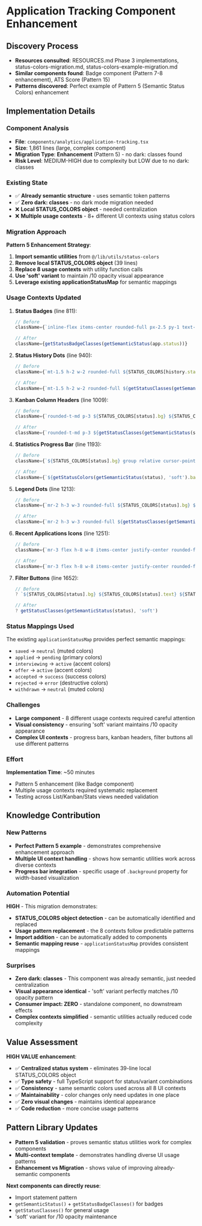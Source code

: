 # Application Tracking Component Enhancement

## Discovery Process
- **Resources consulted**: RESOURCES.md Phase 3 implementations, status-colors-migration.md, status-colors-example-migration.md
- **Similar components found**: Badge component (Pattern 7-8 enhancement), ATS Score (Pattern 15)
- **Patterns discovered**: Perfect example of Pattern 5 (Semantic Status Colors) enhancement

## Implementation Details

### Component Analysis
- **File**: `components/analytics/application-tracking.tsx`
- **Size**: 1,861 lines (large, complex component)
- **Migration Type**: **Enhancement** (Pattern 5) - no dark: classes found
- **Risk Level**: MEDIUM-HIGH due to complexity but LOW due to no dark: classes

### Existing State
- ✅ **Already semantic structure** - uses semantic token patterns
- ✅ **Zero dark: classes** - no dark mode migration needed
- ❌ **Local STATUS_COLORS object** - needed centralization
- ❌ **Multiple usage contexts** - 8+ different UI contexts using status colors

### Migration Approach
**Pattern 5 Enhancement Strategy**:
1. **Import semantic utilities** from `@/lib/utils/status-colors`
2. **Remove local STATUS_COLORS object** (39 lines)
3. **Replace 8 usage contexts** with utility function calls
4. **Use 'soft' variant** to maintain /10 opacity visual appearance
5. **Leverage existing applicationStatusMap** for semantic mappings

### Usage Contexts Updated

1. **Status Badges** (line 811):
   ```typescript
   // Before
   className={`inline-flex items-center rounded-full px-2.5 py-1 text-xs font-medium ${STATUS_COLORS[app.status].bg} ${STATUS_COLORS[app.status].text}`}
   
   // After  
   className={getStatusBadgeClasses(getSemanticStatus(app.status))}
   ```

2. **Status History Dots** (line 940):
   ```typescript
   // Before
   className={`mt-1.5 h-2 w-2 rounded-full ${STATUS_COLORS[history.status].bg} ${STATUS_COLORS[history.status].border}`}
   
   // After
   className={`mt-1.5 h-2 w-2 rounded-full ${getStatusClasses(getSemanticStatus(history.status), 'soft')}`}
   ```

3. **Kanban Column Headers** (line 1009):
   ```typescript
   // Before
   className={`rounded-t-md p-3 ${STATUS_COLORS[status].bg} ${STATUS_COLORS[status].text} flex items-center justify-between font-medium`}
   
   // After
   className={`rounded-t-md p-3 ${getStatusClasses(getSemanticStatus(status), 'soft')} flex items-center justify-between font-medium`}
   ```

4. **Statistics Progress Bar** (line 1193):
   ```typescript
   // Before
   className={`${STATUS_COLORS[status].bg} group relative cursor-pointer`}
   
   // After
   className={`${getStatusColors(getSemanticStatus(status), 'soft').background} group relative cursor-pointer`}
   ```

5. **Legend Dots** (line 1213):
   ```typescript
   // Before
   className={`mr-2 h-3 w-3 rounded-full ${STATUS_COLORS[status].bg} ${STATUS_COLORS[status].border}`}
   
   // After
   className={`mr-2 h-3 w-3 rounded-full ${getStatusClasses(getSemanticStatus(status), 'soft')}`}
   ```

6. **Recent Applications Icons** (line 1251):
   ```typescript
   // Before
   className={`mr-3 flex h-8 w-8 items-center justify-center rounded-full ${STATUS_COLORS[app.status].bg}`}
   
   // After
   className={`mr-3 flex h-8 w-8 items-center justify-center rounded-full ${getStatusColors(getSemanticStatus(app.status), 'soft').background}`}
   ```

7. **Filter Buttons** (line 1652):
   ```typescript
   // Before
   ? `${STATUS_COLORS[status].bg} ${STATUS_COLORS[status].text} ${STATUS_COLORS[status].border}`
   
   // After
   ? getStatusClasses(getSemanticStatus(status), 'soft')
   ```

### Status Mappings Used
The existing `applicationStatusMap` provides perfect semantic mappings:
- `saved` → `neutral` (muted colors)
- `applied` → `pending` (primary colors) 
- `interviewing` → `active` (accent colors)
- `offer` → `active` (accent colors)
- `accepted` → `success` (success colors)
- `rejected` → `error` (destructive colors)
- `withdrawn` → `neutral` (muted colors)

### Challenges
- **Large component** - 8 different usage contexts required careful attention
- **Visual consistency** - ensuring 'soft' variant maintains /10 opacity appearance
- **Complex UI contexts** - progress bars, kanban headers, filter buttons all use different patterns

### Effort
**Implementation Time**: ~50 minutes
- Pattern 5 enhancement (like Badge component)
- Multiple usage contexts required systematic replacement
- Testing across List/Kanban/Stats views needed validation

## Knowledge Contribution

### New Patterns
- **Perfect Pattern 5 example** - demonstrates comprehensive enhancement approach
- **Multiple UI context handling** - shows how semantic utilities work across diverse contexts
- **Progress bar integration** - specific usage of `.background` property for width-based visualization

### Automation Potential
**HIGH** - This migration demonstrates:
- **STATUS_COLORS object detection** - can be automatically identified and replaced
- **Usage pattern replacement** - the 8 contexts follow predictable patterns
- **Import addition** - can be automatically added to components
- **Semantic mapping reuse** - `applicationStatusMap` provides consistent mappings

### Surprises
- **Zero dark: classes** - This component was already semantic, just needed centralization
- **Visual appearance identical** - 'soft' variant perfectly matches /10 opacity pattern
- **Consumer impact: ZERO** - standalone component, no downstream effects
- **Complex contexts simplified** - semantic utilities actually reduced code complexity

## Value Assessment
**HIGH VALUE enhancement**:
- ✅ **Centralized status system** - eliminates 39-line local STATUS_COLORS object
- ✅ **Type safety** - full TypeScript support for status/variant combinations  
- ✅ **Consistency** - same semantic colors used across all 8 UI contexts
- ✅ **Maintainability** - color changes only need updates in one place
- ✅ **Zero visual changes** - maintains identical appearance
- ✅ **Code reduction** - more concise usage patterns

## Pattern Library Updates
- **Pattern 5 validation** - proves semantic status utilities work for complex components
- **Multi-context template** - demonstrates handling diverse UI usage patterns
- **Enhancement vs Migration** - shows value of improving already-semantic components

**Next components can directly reuse**:
- Import statement pattern
- `getSemanticStatus()` + `getStatusBadgeClasses()` for badges
- `getStatusClasses()` for general usage
- 'soft' variant for /10 opacity maintenance